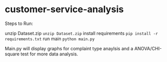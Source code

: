 # customer-service-analysis

Steps to Run:

unzip Dataset.zip
`unzip Dataset.zip`
install requirements
`pip install -r requirements.txt`
run main
`python main.py` 

Main.py will display graphs for complaint type anaylsis and a ANOVA/CHI-square test for more data analysis.